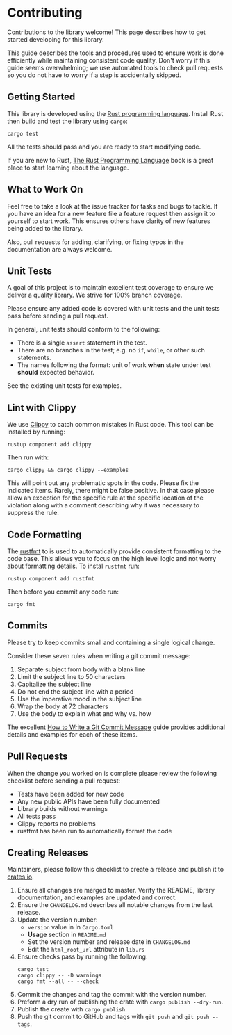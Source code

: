 # Contributing
Contributions to the library welcome! This page describes how to get started
developing for this library.

This guide describes the tools and procedures used to ensure work is done
efficiently while maintaining consistent code quality. Don't worry if this
guide seems overwhelming; we use automated tools to check pull requests
so you do not have to worry if a step is accidentally skipped.


## Getting Started
This library is developed using the [Rust programming language](https://www.rust-lang.org/).
Install Rust then build and test the library using `cargo`:

```
cargo test
```

All the tests should pass and you are ready to start modifying code.

If you are new to Rust, [The Rust Programming Language](https://doc.rust-lang.org/stable/book/)
book is a great place to start learning about the language.


## What to Work On
Feel free to take a look at the issue tracker for tasks and bugs to tackle.
If you have an idea for a new feature file a feature request then assign it
to yourself to start work. This ensures others have clarity of new features
being added to the library.

Also, pull requests for adding, clarifying, or fixing typos in the
documentation are always welcome.


## Unit Tests
A goal of this project is to maintain excellent test coverage to ensure we
deliver a quality library. We strive for 100% branch coverage.

Please ensure any added code is covered with unit tests and the unit tests
pass before sending a pull request.

In general, unit tests should conform to the following:

* There is a single `assert` statement in the test.
* There are no branches in the test; e.g. no `if`, `while`, or other such statements.
* The names following the format: unit of work **when** state under test **should** expected behavior.

See the existing unit tests for examples.


## Lint with Clippy
We use [Clippy](https://github.com/rust-lang/rust-clippy) to catch common
mistakes in Rust code. This tool can be installed by running:

```
rustup component add clippy
```

Then run with:

```
cargo clippy && cargo clippy --examples
```

This will point out any problematic spots in the code. Please fix the indicated items.
Rarely, there might be false positive. In that case please allow an exception for the
specific rule at the specific location of the violation along with a comment describing
why it was necessary to suppress the rule.


## Code Formatting
The [rustfmt](https://github.com/rust-lang/rustfmt) to is used to automatically provide
consistent formatting to the code base. This allows you to focus on the high level logic
and not worry about formatting details. To instal `rustfmt` run:

```
rustup component add rustfmt
```

Then before you commit any code run:

```
cargo fmt
```


## Commits
Please try to keep commits small and containing a single logical change.

Consider these seven rules when writing a git commit message:

1. Separate subject from body with a blank line
2. Limit the subject line to 50 characters
3. Capitalize the subject line
4. Do not end the subject line with a period
5. Use the imperative mood in the subject line
6. Wrap the body at 72 characters
7. Use the body to explain what and why vs. how

The excellent [How to Write a Git Commit Message](https://chris.beams.io/posts/git-commit/)
guide provides additional details and examples for each of these items.


## Pull Requests
When the change you worked on is complete please review the following checklist
before sending a pull request:

* Tests have been added for new code
* Any new public APIs have been fully documented
* Library builds without warnings
* All tests pass
* Clippy reports no problems
* rustfmt has been run to automatically format the code


## Creating Releases
Maintainers, please follow this checklist to create a release and publish it to
[crates.io](https://crates.io/).

1. Ensure all changes are merged to master. Verify the README, library
   documentation, and examples are updated and correct.
2. Ensure the `CHANGELOG.md` describes all notable changes from the last release.
3. Update the version number:
   * `version` value in In `Cargo.toml`
   * **Usage** section in `README.md`
   * Set the version number and release date in `CHANGELOG.md`
   * Edit the `html_root_url` attribute in `lib.rs`
4. Ensure checks pass by running the following:
   ```
   cargo test
   cargo clippy -- -D warnings
   cargo fmt --all -- --check
   ```
5. Commit the changes and tag the commit with the version number.
6. Preform a dry run of publishing the crate with `cargo publish --dry-run`.
7. Publish the create with `cargo publish`.
8. Push the git commit to GitHub and tags with `git push` and `git push --tags`.
